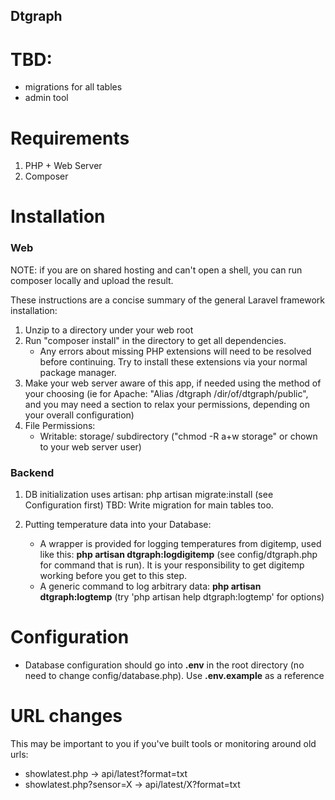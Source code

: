 Dtgraph
-----

# TBD:
* migrations for all tables
* admin tool

# Requirements
1. PHP + Web Server
1. Composer

# Installation

### Web

NOTE: if you are on shared hosting and can't open a shell, you can run composer locally and upload the result.

These instructions are a concise summary of the general Laravel framework installation:

1. Unzip to a directory under your web root
1. Run "composer install" in the directory to get all dependencies.
   * Any errors about missing PHP extensions will need to be resolved before continuing.  Try to install these extensions via your normal package manager.
1. Make your web server aware of this app, if needed using the method of your choosing (ie for Apache: "Alias /dtgraph /dir/of/dtgraph/public", and you may need a <Directory> section to relax your permissions, depending on your overall configuration)
1. File Permissions:
   * Writable: storage/ subdirectory ("chmod -R a+w storage" or chown to your web server user)

### Backend

1. DB initialization uses artisan:
   php artisan migrate:install (see Configuration first)
   TBD: Write migration for main tables too.

1. Putting temperature data into your Database:
   * A wrapper is provided for logging temperatures from digitemp, used like this:
   **php artisan dtgraph:logdigitemp** (see config/dtgraph.php for command that is run).
   It is your responsibility to get digitemp working before you get to this step.
   * A generic command to log arbitrary data:
        **php artisan dtgraph:logtemp** (try 'php artisan help dtgraph:logtemp' for options)


# Configuration

* Database configuration should go into **.env** in the root directory (no need to change config/database.php). Use **.env.example** as a reference


# URL changes
 This may be important to you if you've built tools or monitoring around old urls:
* showlatest.php -> api/latest?format=txt
* showlatest.php?sensor=X -> api/latest/X?format=txt